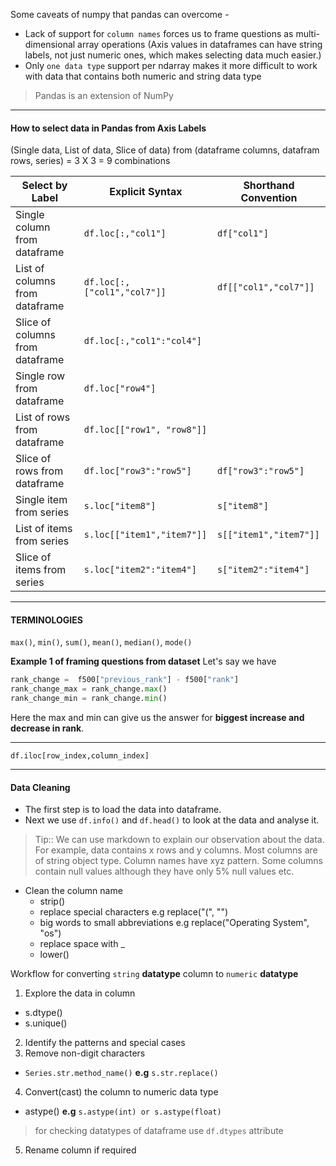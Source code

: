 Some caveats of numpy that pandas can overcome -
* Lack of support for `column names` forces us to frame questions as multi-dimensional array operations (Axis values in dataframes can have string labels, not just numeric ones, which makes selecting data much easier.)
* Only `one data type` support per ndarray makes it more difficult to work with data that contains both numeric and string data type

> Pandas is an extension of NumPy
---
#### How to select data in Pandas from Axis Labels
(Single data, List of data, Slice of data) from (dataframe columns, datafram rows, series) = 3 X 3 = 9 combinations

Select by Label	                | Explicit Syntax             | Shorthand Convention
------------------------------- | --------------------------- | --------------------
Single column from dataframe    | `df.loc[:,"col1"]`          | `df["col1"]`
List of columns from dataframe	| `df.loc[:,["col1","col7"]]` | `df[["col1","col7"]]`
Slice of columns from dataframe	| `df.loc[:,"col1":"col4"]`   | 
Single row from dataframe	    | `df.loc["row4"]`            | 
List of rows from dataframe	    | `df.loc[["row1", "row8"]]`  | 
Slice of rows from dataframe    | `df.loc["row3":"row5"]`     | `df["row3":"row5"]`
Single item from series	        | `s.loc["item8"]`            | `s["item8"]`
List of items from series       | `s.loc[["item1","item7"]]`  | `s[["item1","item7"]]`
Slice of items from series      | `s.loc["item2":"item4"]`    | `s["item2":"item4"]` 

---

#### TERMINOLOGIES
`max()`, `min()`, `sum()`, `mean()`, `median()`, `mode()`

__Example 1 of framing questions from dataset__
Let's say we have
```python
rank_change =  f500["previous_rank"] - f500["rank"]
rank_change_max = rank_change.max()
rank_change_min = rank_change.min()
```
Here the max and min can give us the answer for __biggest increase and decrease in rank__.

---
```
df.iloc[row_index,column_index]
```
---
#### Data Cleaning

* The first step is to load the data into dataframe.
* Next we use `df.info()` and `df.head()` to look at the data and analyse it.
> Tip:: We can use markdown to explain our observation about the data.
For example, data contains x rows and y columns. Most columns are of string object type. Column names have xyz pattern. Some columns contain null values although they have only 5% null values etc.
* Clean the column name
    - strip()
    - replace special characters e.g replace("(", "")
    - big words to small abbreviations e.g replace("Operating System", "os")
    - replace space with _
    - lower()

Workflow for converting `string` __datatype__ column to `numeric` __datatype__
1. Explore the data in column
- s.dtype()
- s.unique()
2. Identify the patterns and special cases
3. Remove non-digit characters
- `Series.str.method_name()` __e.g__ `s.str.replace()`
4. Convert(cast) the column to numeric data type
- astype() __e.g__ `s.astype(int) or s.astype(float)`
> for checking datatypes of dataframe use `df.dtypes` attribute
5. Rename column if required
